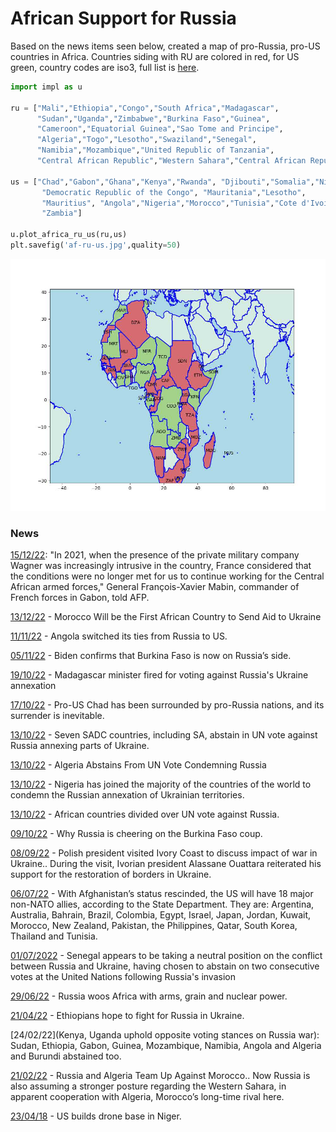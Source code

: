 # African Support for Russia

Based on the news items seen below, created a map of pro-Russia,
pro-US countries in Africa. Countries siding with RU are colored in
red, for US green, country codes are iso3, full list is [here](https://www.iban.com/country-codes).

```python
import impl as u

ru = ["Mali","Ethiopia","Congo","South Africa","Madagascar",
      "Sudan","Uganda","Zimbabwe","Burkina Faso","Guinea",
      "Cameroon","Equatorial Guinea","Sao Tome and Principe",
      "Algeria","Togo","Lesotho","Swaziland","Senegal",
      "Namibia","Mozambique","United Republic of Tanzania",
      "Central African Republic","Western Sahara","Central African Republic"] 

us = ["Chad","Gabon","Ghana","Kenya","Rwanda", "Djibouti","Somalia","Niger",
       "Democratic Republic of the Congo", "Mauritania","Lesotho",
       "Mauritius", "Angola","Nigeria","Morocco","Tunisia","Cote d'Ivoire",
       "Zambia"]

u.plot_africa_ru_us(ru,us)
plt.savefig('af-ru-us.jpg',quality=50)
```

![](af-ru-us.jpg)

### News

[15/12/22](https://www.africanews.com/2022/12/15/last-french-soldiers-leave-central-african-republic//):
"In 2021, when the presence of the private military company Wagner was increasingly intrusive in the country, France considered that the conditions were no longer met for us to continue working for the Central African armed forces," General François-Xavier Mabin, commander of French forces in Gabon, told AFP.

[13/12/22](https://www.overtdefense.com/2022/12/12/morocco-will-be-the-first-african-country-to-send-aid-to-ukraine/) -
Morocco Will be the First African Country to Send Aid to Ukraine

[11/11/22](https://tfiglobalnews.com/2022/11/11/angola-switched-its-ties-from-russia-to-us-and-now-its-sovereignty-is-in-danger/) -
Angola switched its ties from Russia to US.

[05/11/22](https://tfiglobalnews.com/2022/11/05/biden-confirms-that-burkina-faso-is-now-on-russias-side/) -
Biden confirms that Burkina Faso is now on Russia’s side.

[19/10/22](https://www.reuters.com/world/madagascar-minister-fired-voting-against-russias-ukraine-annexation-2022-10-19/) -
Madagascar minister fired for voting against Russia's Ukraine annexation 

[17/10/22](https://tfiglobalnews.com/2022/10/17/pro-us-chad-has-been-surrounded-by-pro-russia-nations-and-its-surrender-is-inevitable/) -
Pro-US Chad has been surrounded by pro-Russia nations, and its surrender is inevitable.

[13/10/22](https://www.news24.com/news24/africa/news/seven-sadc-countries-including-sa-abstains-in-un-vote-against-russia-annexing-parts-of-ukraine-20221013) -
Seven SADC countries, including SA, abstain in UN vote against Russia annexing parts of Ukraine.

[13/10/22](https://www.moroccoworldnews.com/2022/10/351809/algeria-abstains-from-un-vote-condemning-russias-annexations-in-ukraine) -
Algeria Abstains From UN Vote Condemning Russia

[13/10/22](https://www.premiumtimesng.com/news/headlines/559361-nigeria-joins-us-others-to-condemn-russian-annexation-of-ukrainian-territories.html) -
Nigeria has joined the majority of the countries of the world to condemn the Russian annexation of Ukrainian territories.

[13/10/22](https://www.africanews.com/2022/10/13/african-countries-divided-over-un-vote-against-russia/) -
African countries divided over UN vote against Russia.

[09/10/22](https://www.bbc.com/news/world-africa-63171771) -
Why Russia is cheering on the Burkina Faso coup.

[08/09/22](https://www.africanews.com/2022/09/08/polish-president-visited-ivory-coast-to-discuss-impact-of-war-in-ukraine/) -
Polish president visited Ivory Coast to discuss impact of war in
Ukraine.. During the visit, Ivorian president Alassane Ouattara
reiterated his support for the restoration of borders in Ukraine.

[06/07/22](https://edition.cnn.com/2022/07/06/politics/afghanistan-major-non-nato-ally-designation-biden-rescind/index.html) -
With Afghanistan’s status rescinded, the US will have 18 major
non-NATO allies, according to the State Department. They are:
Argentina, Australia, Bahrain, Brazil, Colombia, Egypt, Israel, Japan,
Jordan, Kuwait, Morocco, New Zealand, Pakistan, the Philippines,
Qatar, South Korea, Thailand and Tunisia.

[01/07/2022](https://www.institutmontaigne.org/en/analysis/senegal-voice-africa-russian-ukrainian-crisis) -
Senegal appears to be taking a neutral position on the conflict between Russia and Ukraine, having chosen to abstain on two consecutive votes at the United Nations following Russia's invasion

[29/06/22](https://intellinews.com/russia-woos-africa-with-arms-grain-and-nuclear-power-252022/) -
Russia woos Africa with arms, grain and nuclear power.

[21/04/22](https://news.yahoo.com/ethiopians-hope-fight-russia-ukraine-161351963.html) -
Ethiopians hope to fight for Russia in Ukraine.

[24/02/22](Kenya, Uganda uphold opposite voting stances on Russia war):
Sudan, Ethiopia, Gabon, Guinea, Mozambique, Namibia, Angola and Algeria
and Burundi abstained too.

[21/02/22](https://www.realcleardefense.com/articles/2022/02/21/russia_and_algeria_team_up_against_morocco_817797.html) -
Russia and Algeria Team Up Against Morocco.. Now Russia is also
assuming a stronger posture regarding the Western Sahara, in apparent
cooperation with Algeria, Morocco’s long-time rival here.

[23/04/18](https://www.defensenews.com/unmanned/2018/04/23/us-builds-drone-base-in-niger-crossroads-of-extremism-fight) -
US builds drone base in Niger.